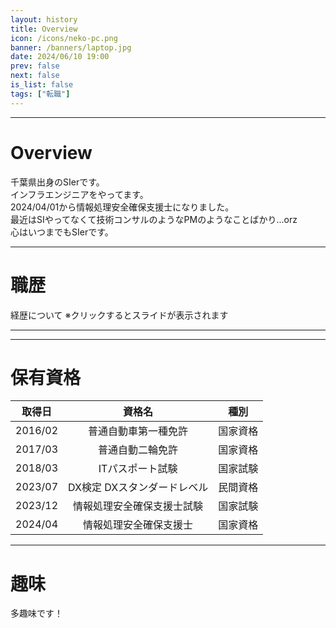 ```yaml
---
layout: history
title: Overview
icon: /icons/neko-pc.png
banner: /banners/laptop.jpg
date: 2024/06/10 19:00
prev: false
next: false
is_list: false
tags: ["転職"]
---
```


<script lang="ts" setup> 
  import { ref } from 'vue';
  import dayjs from 'dayjs';
  import Timeline from'/.vitepress/theme/components/el-plus_timeline.vue';
  import Card from'/.vitepress/theme/components/el-plus_card.vue';
  import Carousel from '/.vitepress/theme/components/el-plus_carousel.vue';

  const now = new Date();
  const job_timelines = ref ([
    {
      timestamp: '2018/04/01 ～ 2024/09/31',
      is_card: true,
      title: '株式会社DTS',
      contents:[
        '新卒で入社',
        'SIをメイン業務とする独立系SIer',
        'インフラエンジニアとして配属',
      ],
      hide: false,
      center: true,
      placement: 'top', // 'top' | 'bottom'(default)
      type: 'success', // 'primary' | 'success' | 'warning' | 'danger' | 'info'
      //color: '#0bbd87',
      size: 'large',
      //icon: SuccessFilled,
      hollow: false,
    },
    {
      timestamp: '2024/10/01 ～',
      is_card: true,
      title: '株式会社Dirbato',
      contents:[
        '初転職',
        'ITコンサルタント',
      ],
      hide: false,
      center: true,
      placement: 'top', // 'top' | 'bottom'(default)
      type: 'info', // 'primary' | 'success' | 'warning' | 'danger' | 'info'
      //color: '#0bbd87',
      size: 'large',
      //icon: SuccessFilled,
      hollow: true,
    },
  ])

  const hobby_cards = ref ([
    {
      header: '自動車関係',
      contents: [
        'ツーリング / ドライブ',
        'DIY整備',
      ],
      option: {
        shadow: 'always',
      }
    },
    {
      header: 'スポーツ',
      contents: [
        'バスケットボール',
        'バレーボール(観戦のみ)',
      ],
      option: {
        shadow: 'always',
      }
    },
    {
      header: 'インドア',
      contents: [
        '読書',
        'CS/PCゲーム',
        'ボードゲーム',
        '麻雀',
        '自宅サーバー',
      ],
      option: {
        shadow: 'always',
      }
    },
    {
      header: '家庭的な趣味',
      contents: [
        'DIY',
        '料理',
        '燻製作り',
        'スイーツ作り',
      ],
      option: {
        shadow: 'always',
      }
    },
  ])

  const slide_carousels = ref ({
    thumb: '/slides/job_career/slide_001.jpg',
    list:[
      '/slides/job_career/slide_001.jpg',
      '/slides/job_career/slide_002.jpg',
      '/slides/job_career/slide_003.jpg',
      '/slides/job_career/slide_004.jpg',
      '/slides/job_career/slide_005.jpg',
      '/slides/job_career/slide_006.jpg',
      '/slides/job_career/slide_007.jpg',
      '/slides/job_career/slide_008.jpg',
      '/slides/job_career/slide_009.jpg',
      '/slides/job_career/slide_010.jpg',
      '/slides/job_career/slide_011.jpg',
      '/slides/job_career/slide_012.jpg',
      '/slides/job_career/slide_013.jpg',
      '/slides/job_career/slide_014.jpg',
      '/slides/job_career/slide_015.jpg',
      '/slides/job_career/slide_016.jpg',
      '/slides/job_career/slide_017.jpg',
      '/slides/job_career/slide_018.jpg',
      '/slides/job_career/slide_019.jpg',
      '/slides/job_career/slide_020.jpg',
      '/slides/job_career/slide_021.jpg',
      '/slides/job_career/slide_022.jpg',
      '/slides/job_career/slide_023.jpg',
      '/slides/job_career/slide_024.jpg',
      '/slides/job_career/slide_025.jpg',
      '/slides/job_career/slide_026.jpg',
      '/slides/job_career/slide_027.jpg',
      '/slides/job_career/slide_028.jpg',
      '/slides/job_career/slide_029.jpg',
      '/slides/job_career/slide_030.jpg',
      '/slides/job_career/slide_031.jpg',
    ],
  })
</script>
---
# Overview
千葉県出身のSIerです。  
インフラエンジニアをやってます。  
2024/04/01から情報処理安全確保支援士になりました。  
最近はSIやってなくて技術コンサルのようなPMのようなことばかり...orz  
心はいつまでもSIerです。  

---
# 職歴
経歴について
※クリックするとスライドが表示されます
<Carousel :carousels="slide_carousels"/>

---
<Timeline :timelines="job_timelines"/>

---
# 保有資格

|取得日|資格名|種別|
|:-:|:-:|:-:|
|2016/02|普通自動車第一種免許|国家資格|
|2017/03|普通自動二輪免許|国家資格|
|2018/03|ITパスポート試験|国家試験|
|2023/07|DX検定 DXスタンダードレベル|民間資格|
|2023/12|情報処理安全確保支援士試験|国家試験|
|2024/04|情報処理安全確保支援士|国家資格|


---

# 趣味
多趣味です！

<Card :cards="hobby_cards"/>

